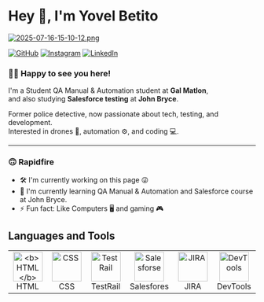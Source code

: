 # Hey 👋, I'm Yovel Betito
[![2025-07-16-15-10-12.png](https://i.postimg.cc/qvqHcddw/2025-07-16-15-10-12.png)](https://postimg.cc/BXrzskbP)

[![GitHub](https://img.shields.io/badge/GITHUB-black?style=for-the-badge&logo=github)](https://github.com/YovelBetito)
[![Instagram](https://img.shields.io/badge/INSTAGRAM-%23E1306C?style=for-the-badge&logo=instagram&logoColor=white)](https://www.instagram.com/yovel_betito/)
[![LinkedIn](https://img.shields.io/badge/LINKEDIN-0077B5?style=for-the-badge&logo=linkedin&logoColor=white)](https://www.linkedin.com/in/yovel-betito-2298722a3/)
### 👨‍💻 Happy to see you here!

I'm a Student QA Manual & Automation student at **Gal Matlon**,  
and also studying **Salesforce testing** at **John Bryce**.

Former police detective, now passionate about tech, testing, and development.  
Interested in drones 🚁, automation ⚙️, and coding 💻.

---
### 🙃 Rapidfire
  <td>
    <ul class="rapidfire-list">
      <li>🛠️ I'm currently working on this page 😜</li>
      <li>🌱 I'm currently learning QA Manual & Automation and Salesforce course at John Bryce.</li>
      <li>⚡ Fun fact: Like Computers 🖥️ and gaming 🎮</li>
    </ul>
  </td>
  <td></td> <!-- תא ריק בצד ימין -->
</tr>

  </table>
</div>
</body>
</html>
<h2>Languages and Tools</h2>

<div align="center">
  <table>
    <tr>
      <td align="center" width="120">
        <img src="https://cdn.jsdelivr.net/gh/devicons/devicon/icons/html5/html5-original.svg" height="60" alt="<b>HTML</b>" /><br/>HTML
      </td>
      <td align="center" width="120">
        <img src="https://cdn.jsdelivr.net/gh/devicons/devicon/icons/css3/css3-original.svg" height="60" alt="CSS" /><br/>CSS
      <td align="center" width="120">
        <img src="https://i.postimg.cc/bvHCkcbw/download.png" height="60" alt="TestRail" /><br/>TestRail
      </td>
       <td align="center" width="120">
        <img src="https://i.postimg.cc/NMYf8f7V/download.png" height="60" alt="Salesforse" /><br/>Salesfores
      </td>      <td align="center" width="120">
        <img src="https://cdn.jsdelivr.net/gh/devicons/devicon/icons/jira/jira-original.svg" height="60" alt="JIRA" /><br/>JIRA
      <td align="center" width="120">
        <img src="https://i.postimg.cc/WzcT1qBH/images.jpg" height="60" alt="DevTools" /><br/>DevTools
    </tr>
  </table>
</div>  
